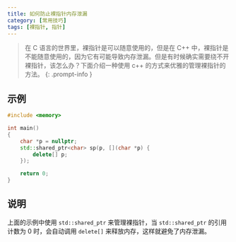 ```yaml
---
title: 如何防止裸指针内存泄漏
category: [常用技巧]
tags: [裸指针, 指针]
---
```


> 在 C 语言的世界里，裸指针是可以随意使用的，但是在 C++ 中，裸指针是不能随意使用的，因为它有可能导致内存泄漏。但是有时候确实需要绕不开裸指针，该怎么办？下面介绍一种使用 c++ 的方式来优雅的管理裸指针的方法。
{: .prompt-info }

## 示例

```c++
#include <memory>

int main()
{
    char *p = nullptr;
    std::shared_ptr<char> sp(p, [](char *p) {
        delete[] p;
    });

    return 0;
}
```

## 说明

上面的示例中使用 `std::shared_ptr` 来管理裸指针，当 `std::shared_ptr` 的引用计数为 0 时，会自动调用 `delete[]` 来释放内存，这样就避免了内存泄漏。